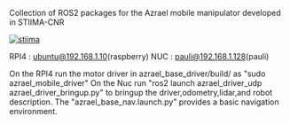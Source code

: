 Collection of ROS2 packages for the Azrael mobile manipulator developed in STIIMA-CNR

[![stiima](doc/azrael.jpeg)](https://www.stiima.cnr.it/)


RPI4  : ubuntu@192.168.1.10(raspberry)
NUC   : pauli@192.168.1.128(pauli)

On the RPI4 run the motor driver in azrael_base_driver/build/ as "sudo azrael_mobile_driver"
On the Nuc run "ros2 launch azrael_driver_udp azrael_driver_bringup.py" to bringup the driver,odometry,lidar,and robot description.
The "azrael_base_nav.launch.py" provides a basic navigation environment.

